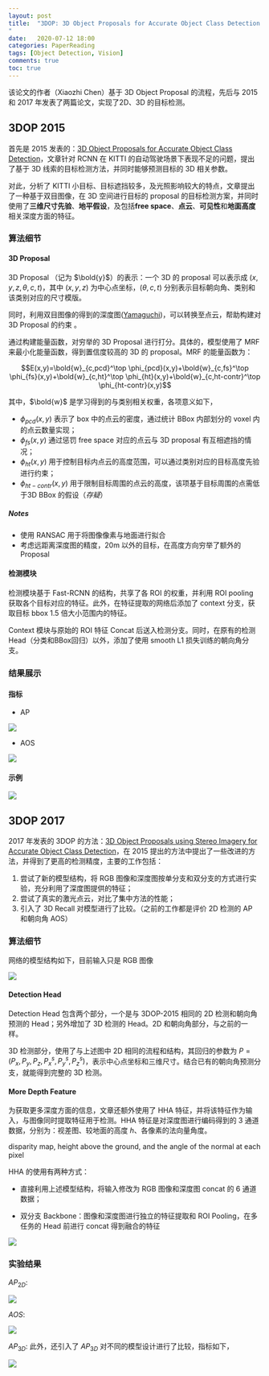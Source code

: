 ```yaml
---
layout: post
title:  "3DOP: 3D Object Proposals for Accurate Object Class Detection
"
date:   2020-07-12 18:00
categories: PaperReading 
tags: [Object Detection, Vision]
comments: true
toc: true
---
```


该论文的作者（Xiaozhi Chen）基于 3D Object Proposal 的流程，先后与 2015 和 2017 年发表了两篇论文，实现了2D、3D 的目标检测。

## 3DOP 2015

首先是 2015 发表的：[3D Object Proposals for Accurate Object Class Detection]()，文章针对 RCNN 在 KITTI 的自动驾驶场景下表现不足的问题，提出了基于 3D 线索的目标检测方法，并同时能够预测目标的 3D 相关参数。

对此，分析了 KITTI 小目标、目标遮挡较多，及光照影响较大的特点，文章提出了一种基于双目图像，在 3D 空间进行目标的 proposal 的目标检测方案，并同时使用了**三维尺寸先验**、**地平假设**，及包括**free space**、**点云**、**可见性**和**地面高度**相关深度方面的特征。

### 算法细节

#### 3D Proposal

3D Proposal （记为 $\bold{y}$）的表示：一个 3D 的 proposal 可以表示成 $(x,y,z,\theta,c,t)$，其中 $(x,y,z)$ 为中心点坐标，$(\theta,c,t)$ 分别表示目标朝向角、类别和该类别对应的尺寸模版。

同时，利用双目图像的得到的深度图([Yamaguchi]())，可以转换至点云，帮助构建对 3D Proposal 的约束 。


通过构建能量函数，对穷举的 3D Proposal 进行打分。具体的，模型使用了 MRF 来最小化能量函数，得到置信度较高的 3D 的 proposal。MRF 的能量函数为：

$$E(x,y)=\bold{w}_{c,pcd}^\top \phi_{pcd}(x,y)+\bold{w}_{c,fs}^\top \phi_{fs}(x,y)+\bold{w}_{c,ht}^\top \phi_{ht}(x,y)+\bold{w}_{c,ht-contr}^\top \phi_{ht-contr}(x,y)$$

其中，$\bold{w}$ 是学习得到的与类别相关权重，各项意义如下，

* $\phi_{pcd}(x,y)$ 表示了 box 中的点云的密度，通过统计 BBox 内部划分的 voxel 内的点云数量实现；
* $\phi_{fs}(x,y)$ 通过惩罚 free space 对应的点云与 3D proposal 有互相遮挡的情况；
* $\phi_{ht}(x,y)$ 用于控制目标内点云的高度范围，可以通过类别对应的目标高度先验进行约束；
* $\phi_{ht-contr}(x,y)$ 用于限制目标周围的点云的高度，该项基于目标周围的点需低于3D BBox 的假设（*存疑*）

##### Notes

* 使用 RANSAC 用于将图像像素与地面进行拟合
* 考虑远距离深度图的精度，20m 以外的目标，在高度方向穷举了额外的 Proposal

#### 检测模块

检测模块基于 Fast-RCNN 的结构，共享了各 ROI 的权重，并利用 ROI pooling 获取各个目标对应的特征。此外，在特征提取的网络后添加了 context 分支，获取目标 bbox 1.5 倍大小范围内的特征。

Context 模块与原始的 ROI 特征 Concat 后送入检测分支。同时，在原有的检测 Head（分类和BBox回归）以外，添加了使用 smooth L1 损失训练的朝向角分支。

### 结果展示

#### 指标

* AP

![](https://glimg.oss-cn-shanghai.aliyuncs.com/test/20200830192436.png)

* AOS

![](https://glimg.oss-cn-shanghai.aliyuncs.com/test/20200830192632.png)

#### 示例

![](https://glimg.oss-cn-shanghai.aliyuncs.com/test/20200830192123.png)
  

## 3DOP 2017

2017 年发表的 3DOP 的方法：[3D Object Proposals using Stereo Imagery for Accurate Object Class Detection]()，在 2015 提出的方法中提出了一些改进的方法，并得到了更高的检测精度，主要的工作包括：

1. 尝试了新的模型结构，将 RGB 图像和深度图按单分支和双分支的方式进行实验，充分利用了深度图提供的特征；
2. 尝试了真实的激光点云，对比了集中方法的性能；
3. 引入了 3D Recall 对模型进行了比较。（之前的工作都是评价 2D 检测的 AP 和朝向角 AOS）

### 算法细节

网络的模型结构如下，目前输入只是 RGB 图像

![](https://glimg.oss-cn-shanghai.aliyuncs.com/test/20200831013358.png)

#### Detection Head

Detection Head 包含两个部分，一个是与 3DOP-2015 相同的 2D 检测和朝向角预测的 Head；另外增加了 3D 检测的 Head。2D 和朝向角部分，与之前的一样。

3D 检测部分，使用了与上述图中 2D 相同的流程和结构，其回归的参数为 $P=(P_x,P_y,P_z,P_x^s,P_y^s,P_z^s)$，表示中心点坐标和三维尺寸。结合已有的朝向角预测分支，就能得到完整的 3D 检测。

#### More Depth Feature

为获取更多深度方面的信息，文章还额外使用了 HHA 特征，并将该特征作为输入，与图像同时提取特征用于检测。HHA 特征是对深度图进行编码得到的 3 通道数据，分别为：视差图、较地面的高度 $h$、各像素的法向量角度。

disparity map, height above the ground, and the angle of the normal at each pixel 

HHA 的使用有两种方式：

* 直接利用上述模型结构，将输入修改为 RGB 图像和深度图 concat 的 6 通道数据；

* 双分支 Backbone：图像和深度图进行独立的特征提取和 ROI Pooling，在多任务的 Head 前进行 concat 得到融合的特征

![](https://glimg.oss-cn-shanghai.aliyuncs.com/test/20200831013437.png)


### 实验结果


$AP_{2D}$:

![](https://glimg.oss-cn-shanghai.aliyuncs.com/test/20200831015810.png)

$AOS$:

![](https://glimg.oss-cn-shanghai.aliyuncs.com/test/20200831015856.png)



$AP_{3D}$: 此外，还引入了 $AP_{3D}$ 对不同的模型设计进行了比较，指标如下，

![](https://glimg.oss-cn-shanghai.aliyuncs.com/test/20200831020008.png)

